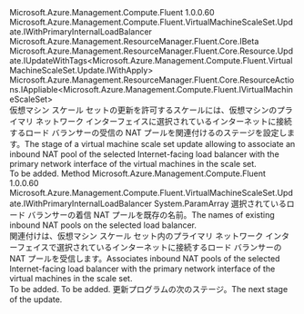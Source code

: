 <Type Name="IWithPrimaryInternetFacingLoadBalancerNatPool" FullName="Microsoft.Azure.Management.Compute.Fluent.VirtualMachineScaleSet.Update.IWithPrimaryInternetFacingLoadBalancerNatPool">
  <TypeSignature Language="C#" Value="public interface IWithPrimaryInternetFacingLoadBalancerNatPool : Microsoft.Azure.Management.Compute.Fluent.VirtualMachineScaleSet.Update.IWithPrimaryInternalLoadBalancer, Microsoft.Azure.Management.ResourceManager.Fluent.Core.IBeta, Microsoft.Azure.Management.ResourceManager.Fluent.Core.Resource.Update.IUpdateWithTags&lt;Microsoft.Azure.Management.Compute.Fluent.VirtualMachineScaleSet.Update.IWithApply&gt;, Microsoft.Azure.Management.ResourceManager.Fluent.Core.ResourceActions.IAppliable&lt;Microsoft.Azure.Management.Compute.Fluent.IVirtualMachineScaleSet&gt;" />
  <TypeSignature Language="ILAsm" Value=".class public interface auto ansi abstract IWithPrimaryInternetFacingLoadBalancerNatPool implements class Microsoft.Azure.Management.Compute.Fluent.VirtualMachineScaleSet.Update.IWithApply, class Microsoft.Azure.Management.Compute.Fluent.VirtualMachineScaleSet.Update.IWithAvailabilityZone, class Microsoft.Azure.Management.Compute.Fluent.VirtualMachineScaleSet.Update.IWithBootDiagnostics, class Microsoft.Azure.Management.Compute.Fluent.VirtualMachineScaleSet.Update.IWithCapacity, class Microsoft.Azure.Management.Compute.Fluent.VirtualMachineScaleSet.Update.IWithExtension, class Microsoft.Azure.Management.Compute.Fluent.VirtualMachineScaleSet.Update.IWithManagedDataDisk, class Microsoft.Azure.Management.Compute.Fluent.VirtualMachineScaleSet.Update.IWithManagedServiceIdentity, class Microsoft.Azure.Management.Compute.Fluent.VirtualMachineScaleSet.Update.IWithoutPrimaryLoadBalancer, class Microsoft.Azure.Management.Compute.Fluent.VirtualMachineScaleSet.Update.IWithoutPrimaryLoadBalancerBackend, class Microsoft.Azure.Management.Compute.Fluent.VirtualMachineScaleSet.Update.IWithoutPrimaryLoadBalancerNatPool, class Microsoft.Azure.Management.Compute.Fluent.VirtualMachineScaleSet.Update.IWithPrimaryInternalLoadBalancer, class Microsoft.Azure.Management.Compute.Fluent.VirtualMachineScaleSet.Update.IWithSku, class Microsoft.Azure.Management.Compute.Fluent.VirtualMachineScaleSet.Update.IWithUnmanagedDataDisk, class Microsoft.Azure.Management.ResourceManager.Fluent.Core.IBeta, class Microsoft.Azure.Management.ResourceManager.Fluent.Core.Resource.Update.IUpdateWithTags`1&lt;class Microsoft.Azure.Management.Compute.Fluent.VirtualMachineScaleSet.Update.IWithApply&gt;, class Microsoft.Azure.Management.ResourceManager.Fluent.Core.ResourceActions.IAppliable`1&lt;class Microsoft.Azure.Management.Compute.Fluent.IVirtualMachineScaleSet&gt;, class Microsoft.Azure.Management.ResourceManager.Fluent.Core.ResourceActions.IIndexable" />
  <TypeSignature Language="DocId" Value="T:Microsoft.Azure.Management.Compute.Fluent.VirtualMachineScaleSet.Update.IWithPrimaryInternetFacingLoadBalancerNatPool" />
  <TypeSignature Language="VB.NET" Value="Public Interface IWithPrimaryInternetFacingLoadBalancerNatPool&#xA;Implements IAppliable(Of IVirtualMachineScaleSet), IBeta, IUpdateWithTags(Of IWithApply), IWithPrimaryInternalLoadBalancer" />
  <TypeSignature Language="F#" Value="type IWithPrimaryInternetFacingLoadBalancerNatPool = interface&#xA;    interface IWithPrimaryInternalLoadBalancer&#xA;    interface IWithApply&#xA;    interface IAppliable&lt;IVirtualMachineScaleSet&gt;&#xA;    interface IIndexable&#xA;    interface IUpdateWithTags&lt;IWithApply&gt;&#xA;    interface IWithManagedDataDisk&#xA;    interface IWithUnmanagedDataDisk&#xA;    interface IWithSku&#xA;    interface IWithCapacity&#xA;    interface IWithExtension&#xA;    interface IWithoutPrimaryLoadBalancer&#xA;    interface IWithoutPrimaryLoadBalancerBackend&#xA;    interface IWithoutPrimaryLoadBalancerNatPool&#xA;    interface IWithManagedServiceIdentity&#xA;    interface IBeta&#xA;    interface IWithBootDiagnostics&#xA;    interface IWithAvailabilityZone" />
  <AssemblyInfo>
    <AssemblyName>Microsoft.Azure.Management.Compute.Fluent</AssemblyName>
    <AssemblyVersion>1.0.0.60</AssemblyVersion>
  </AssemblyInfo>
  <Interfaces>
    <Interface>
      <InterfaceName>Microsoft.Azure.Management.Compute.Fluent.VirtualMachineScaleSet.Update.IWithPrimaryInternalLoadBalancer</InterfaceName>
    </Interface>
    <Interface>
      <InterfaceName>Microsoft.Azure.Management.ResourceManager.Fluent.Core.IBeta</InterfaceName>
    </Interface>
    <Interface>
      <InterfaceName>Microsoft.Azure.Management.ResourceManager.Fluent.Core.Resource.Update.IUpdateWithTags&lt;Microsoft.Azure.Management.Compute.Fluent.VirtualMachineScaleSet.Update.IWithApply&gt;</InterfaceName>
    </Interface>
    <Interface>
      <InterfaceName>Microsoft.Azure.Management.ResourceManager.Fluent.Core.ResourceActions.IAppliable&lt;Microsoft.Azure.Management.Compute.Fluent.IVirtualMachineScaleSet&gt;</InterfaceName>
    </Interface>
  </Interfaces>
  <Docs>
    <summary>
            <span data-ttu-id="33562-101">仮想マシン スケール セットの更新を許可するスケールには、仮想マシンのプライマリ ネットワーク インターフェイスに選択されているインターネットに接続するロード バランサーの受信の NAT プールを関連付けるのステージを設定します。</span><span class="sxs-lookup"><span data-stu-id="33562-101">The stage of a virtual machine scale set update allowing to associate an inbound NAT pool of the selected Internet-facing load balancer with the primary network interface of the virtual machines in the scale set.</span></span>
            </summary>
    <remarks>To be added.</remarks>
  </Docs>
  <Members>
    <Member MemberName="WithPrimaryInternetFacingLoadBalancerInboundNatPools">
      <MemberSignature Language="C#" Value="public Microsoft.Azure.Management.Compute.Fluent.VirtualMachineScaleSet.Update.IWithPrimaryInternalLoadBalancer WithPrimaryInternetFacingLoadBalancerInboundNatPools (params string[] natPoolNames);" />
      <MemberSignature Language="ILAsm" Value=".method public hidebysig newslot virtual instance class Microsoft.Azure.Management.Compute.Fluent.VirtualMachineScaleSet.Update.IWithPrimaryInternalLoadBalancer WithPrimaryInternetFacingLoadBalancerInboundNatPools(string[] natPoolNames) cil managed" />
      <MemberSignature Language="DocId" Value="M:Microsoft.Azure.Management.Compute.Fluent.VirtualMachineScaleSet.Update.IWithPrimaryInternetFacingLoadBalancerNatPool.WithPrimaryInternetFacingLoadBalancerInboundNatPools(System.String[])" />
      <MemberSignature Language="VB.NET" Value="Public Function WithPrimaryInternetFacingLoadBalancerInboundNatPools (ParamArray natPoolNames As String()) As IWithPrimaryInternalLoadBalancer" />
      <MemberSignature Language="F#" Value="abstract member WithPrimaryInternetFacingLoadBalancerInboundNatPools : string[] -&gt; Microsoft.Azure.Management.Compute.Fluent.VirtualMachineScaleSet.Update.IWithPrimaryInternalLoadBalancer" Usage="iWithPrimaryInternetFacingLoadBalancerNatPool.WithPrimaryInternetFacingLoadBalancerInboundNatPools natPoolNames" />
      <MemberType>Method</MemberType>
      <AssemblyInfo>
        <AssemblyName>Microsoft.Azure.Management.Compute.Fluent</AssemblyName>
        <AssemblyVersion>1.0.0.60</AssemblyVersion>
      </AssemblyInfo>
      <ReturnValue>
        <ReturnType>Microsoft.Azure.Management.Compute.Fluent.VirtualMachineScaleSet.Update.IWithPrimaryInternalLoadBalancer</ReturnType>
      </ReturnValue>
      <Parameters>
        <Parameter Name="natPoolNames" Type="System.String[]">
          <Attributes>
            <Attribute>
              <AttributeName>System.ParamArray</AttributeName>
            </Attribute>
          </Attributes>
        </Parameter>
      </Parameters>
      <Docs>
        <param name="natPoolNames"><span data-ttu-id="33562-102">選択されているロード バランサーの着信 NAT プールを既存の名前。</span><span class="sxs-lookup"><span data-stu-id="33562-102">The names of existing inbound NAT pools on the selected load balancer.</span></span></param>
        <summary>
            <span data-ttu-id="33562-103">関連付けは、仮想マシン スケール セット内のプライマリ ネットワーク インターフェイスで選択されているインターネットに接続するロード バランサーの NAT プールを受信します。</span><span class="sxs-lookup"><span data-stu-id="33562-103">Associates inbound NAT pools of the selected Internet-facing load balancer with the primary network interface of the virtual machines in the scale set.</span></span>
            </summary>
        <returns>To be added.</returns>
        <remarks>To be added.</remarks>
        <return><span data-ttu-id="33562-104">更新プログラムの次のステージ。</span><span class="sxs-lookup"><span data-stu-id="33562-104">The next stage of the update.</span></span></return>
      </Docs>
    </Member>
  </Members>
</Type>